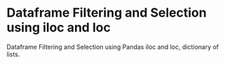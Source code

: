 # Dataframe Filtering and Selection using iloc and loc
 Dataframe Filtering and Selection using Pandas iloc and loc, dictionary of lists.
